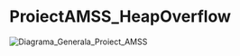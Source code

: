 # ProiectAMSS_HeapOverflow


![Diagrama_Generala_Proiect_AMSS](https://github.com/AndronescuAlexandru/ProiectAMSS_HeapOverflow/assets/128248475/68e719a6-0908-4806-ad49-74735d2fd10e)
